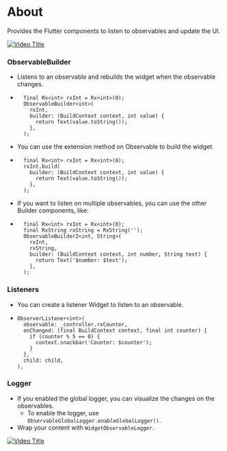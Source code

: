 # About

Provides the Flutter components to listen to observables and update the UI.

[![Video Title](https://img.youtube.com/vi/y1-IQmouq4M/0.jpg)](https://youtu.be/y1-IQmouq4M)

### ObservableBuilder

- Listens to an observable and rebuilds the widget when the observable changes.
- ```
    final Rx<int> rxInt = Rx<int>(0);
    ObservableBuilder<int>(
      rxInt,
      builder: (BuildContext context, int value) {
        return Text(value.toString());
      },
    );
    ```
- You can use the extension method on Observable to build the widget.
- ```
    final Rx<int> rxInt = Rx<int>(0);
    rxInt.build(
      builder: (BuildContext context, int value) {
        return Text(value.toString());
      },
    );
    ```
- If you want to listen on multiple observables, you can use the other Builder components, like:
- ```
    final Rx<int> rxInt = Rx<int>(0);
    final RxString rxString = RxString('');
    ObservableBuilder2<int, String>(
      rxInt,
      rxString,
      builder: (BuildContext context, int number, String text) {
        return Text('$number: $text');
      },
    );
    ```

### Listeners

- You can create a listener Widget to listen to an observable.
- ```
  ObserverListener<int>(
    observable: _controller.rxCounter,
    onChanged: (final BuildContext context, final int counter) {
      if (counter % 5 == 0) {
        context.snackbar('Counter: $counter');
      }
    },
    child: child,
  ),
    ```

### Logger
- If you enabled the global logger, you can visualize the changes on the observables.
  - To enable the logger, use `ObservableGlobalLogger.enableGlobalLogger()`.
- Wrap your content with `WidgetObservableLogger`.

[![Video Title](https://img.youtube.com/vi/zymOay8EM2E/0.jpg)](https://youtu.be/zymOay8EM2E)

